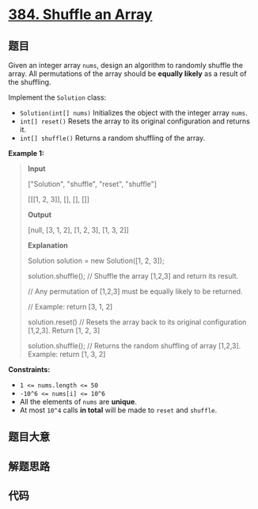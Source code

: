 # [384. Shuffle an Array](https://leetcode.com/problems/shuffle-an-array/)

## 题目

Given an integer array `nums`, design an algorithm to randomly shuffle the
array. All permutations of the array should be **equally likely** as a result
of the shuffling.

Implement the `Solution` class:

- `Solution(int[] nums)` Initializes the object with the integer array `nums`.
- `int[] reset()` Resets the array to its original configuration and returns it.
- `int[] shuffle()` Returns a random shuffling of the array.

**Example 1:**

> **Input**
>
> ["Solution", "shuffle", "reset", "shuffle"]
>
> [[[1, 2, 3]], [], [], []]
>
> **Output**
>
> [null, [3, 1, 2], [1, 2, 3], [1, 3, 2]]
>
> **Explanation**
>
> Solution solution = new Solution([1, 2, 3]);
>
> solution.shuffle(); // Shuffle the array [1,2,3] and return its result.
>
> // Any permutation of [1,2,3] must be equally likely to be returned.
>
> // Example: return [3, 1, 2]
>
> solution.reset() // Resets the array back to its original configuration [1,2,3]. Return [1, 2, 3]
>
> solution.shuffle(); // Returns the random shuffling of array [1,2,3]. Example: return [1, 3, 2]

**Constraints:**

- `1 <= nums.length <= 50`
- `-10^6 <= nums[i] <= 10^6`
- All the elements of `nums` are **unique**.
- At most `10^4` calls **in total** will be made to `reset` and `shuffle`.

## 题目大意

## 解题思路

## 代码

```javascript

```

